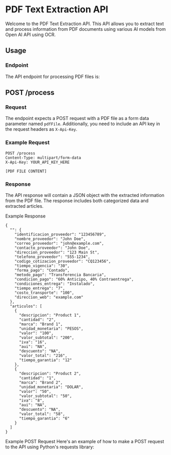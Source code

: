 # PDF Text Extraction API

Welcome to the PDF Text Extraction API. This API allows you to extract text and process information from PDF documents using various AI models from Open AI API using OCR.

## Usage

### Endpoint

The API endpoint for processing PDF files is:


## POST /process

### Request

The endpoint expects a POST request with a PDF file as a form data parameter named `pdfFile`. Additionally, you need to include an API key in the request headers as `X-Api-Key`.

### Example Request

```http
POST /process
Content-Type: multipart/form-data
X-Api-Key: YOUR_API_KEY_HERE

[PDF FILE CONTENT]

```

### Response

The API response will contain a JSON object with the extracted information from the PDF file. The response includes both categorized data and extracted articles.

Example Response

```
{
  "": {
    "identificacion_proveedor": "123456789",
    "nombre_proveedor": "John Doe",
    "correo_proveedor": "john@example.com",
    "contacto_proveedor": "John Doe",
    "direccion_proveedor": "123 Main St",
    "telefono_proveedor": "555-1234",
    "codigo_cotizacion_proveedor": "CQ123456",
    "tiempo_vigencia": "30",
    "forma_pago": "Contado",
    "metodo_pago": "Transferencia Bancaria",
    "condicion_pago": "60% Anticipo, 40% Contraentrega",
    "condiciones_entrega": "Instalado",
    "tiempo_entrega": "7",
    "costo_transporte": "100",
    "direccion_web": "example.com"
  },
  "articulos": [
    {
      "descripcion": "Product 1",
      "cantidad": "2",
      "marca": "Brand 1",
      "unidad_monetaria": "PESOS",
      "valor": "100",
      "valor_subtotal": "200",
      "iva": "16",
      "aui": "NA",
      "descuento": "NA",
      "valor_total": "216",
      "tiempo_garantia": "12"
    },
    {
      "descripcion": "Product 2",
      "cantidad": "1",
      "marca": "Brand 2",
      "unidad_monetaria": "DOLAR",
      "valor": "50",
      "valor_subtotal": "50",
      "iva": "8",
      "aui": "NA",
      "descuento": "NA",
      "valor_total": "58",
      "tiempo_garantia": "6"
    }
  ]
}
```

Example POST Request
Here's an example of how to make a POST request to the API using Python's requests library:

```

```

```

```

